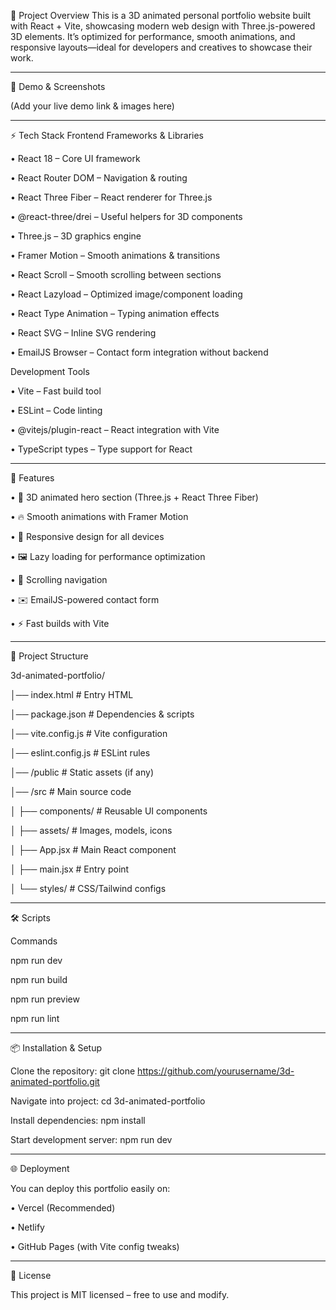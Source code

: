 📌 Project Overview
This is a 3D animated personal portfolio website built with React + Vite, showcasing modern web design with Three.js-powered 3D elements. It’s optimized for performance, smooth animations, and responsive layouts—ideal for developers and creatives to showcase their work.
________________________________________
📸 Demo & Screenshots

(Add your live demo link & images here)
________________________________________
⚡ Tech Stack
Frontend Frameworks & Libraries

•	React 18 – Core UI framework

•	React Router DOM – Navigation & routing

•	React Three Fiber – React renderer for Three.js

•	@react-three/drei – Useful helpers for 3D components

•	Three.js – 3D graphics engine

•	Framer Motion – Smooth animations & transitions

•	React Scroll – Smooth scrolling between sections

•	React Lazyload – Optimized image/component loading

•	React Type Animation – Typing animation effects

•	React SVG – Inline SVG rendering

•	EmailJS Browser – Contact form integration without backend

Development Tools

•	Vite – Fast build tool

•	ESLint – Code linting

•	@vitejs/plugin-react – React integration with Vite

•	TypeScript types – Type support for React
________________________________________
🚀 Features

•	🎨 3D animated hero section (Three.js + React Three Fiber)

•	🔥 Smooth animations with Framer Motion

•	📱 Responsive design for all devices

•	🖼️ Lazy loading for performance optimization

•	📜 Scrolling navigation

•	✉️ EmailJS-powered contact form

•	⚡ Fast builds with Vite
________________________________________
📂 Project Structure

3d-animated-portfolio/

│── index.html          # Entry HTML

│── package.json        # Dependencies & scripts

│── vite.config.js      # Vite configuration

│── eslint.config.js    # ESLint rules

│── /public             # Static assets (if any)

│── /src                # Main source code

│   ├── components/     # Reusable UI components

│   ├── assets/         # Images, models, icons

│   ├── App.jsx         # Main React component

│   ├── main.jsx        # Entry point

│   └── styles/         # CSS/Tailwind configs
________________________________________
🛠️ Scripts

Commands

npm run dev	

npm run build	

npm run preview	

npm run lint	
________________________________________
📦 Installation & Setup

Clone the repository:
git clone https://github.com/yourusername/3d-animated-portfolio.git

Navigate into project:
cd 3d-animated-portfolio

Install dependencies:
npm install

Start development server:
npm run dev
________________________________________
🌐 Deployment

You can deploy this portfolio easily on:

•	Vercel (Recommended)

•	Netlify

•	GitHub Pages (with Vite config tweaks)
________________________________________
📜 License

This project is MIT licensed – free to use and modify.

